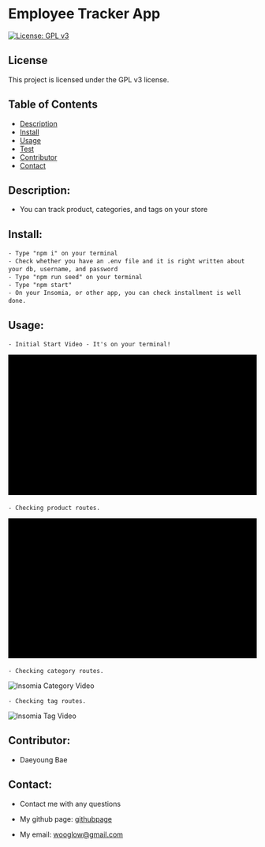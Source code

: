# Employee Tracker App

  [![License: GPL v3](https://img.shields.io/badge/License-GPLv3-blue.svg)](https://www.gnu.org/licenses/gpl-3.0)
  
## License
  
  This project is licensed under the GPL v3 license.

## Table of Contents
- [Description](#description)
- [Install](#install)
- [Usage](#usage)
- [Test](#test)
- [Contributor](#contributor)
- [Contact](#contact)


## Description: 
- You can track product, categories, and tags on your store

## Install:
    - Type "npm i" on your terminal
    - Check whether you have an .env file and it is right written about your db, username, and password
    - Type "npm run seed" on your terminal
    - Type "npm start"
    - On your Insomia, or other app, you can check installment is well done.

## Usage: 
    - Initial Start Video - It's on your terminal!
![Initial Start Video](./assets/initial_start_video.gif)
    
    
    - Checking product routes.
![Insomia Product Video](./assets/insomnia_product_video.gif)
    
    
    - Checking category routes.
![Insomia Category Video](./assets/insomnia_category_video)
    
    
    - Checking tag routes.
![Insomia Tag Video](./assets/insomnia_tag_video.gif)

## Contributor:  
- Daeyoung Bae 

## Contact:
- Contact me with any questions
- My github page: [githubpage](https://github.com/wooglow)

- My email: wooglow@gmail.com
